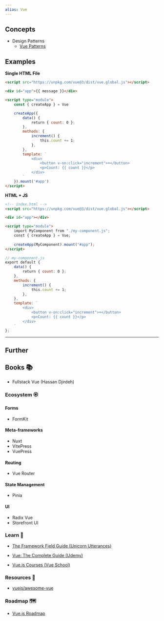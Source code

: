 ```yaml
---
alias: Vue
---
```

## Concepts

- Design Patterns
    - [Vue Patterns](https://www.patterns.dev/vue)
## Examples

**Single HTML File**

```html
<script src="https://unpkg.com/vue@3/dist/vue.global.js"></script>

<div id="app">{{ message }}</div>

<script type="module">
    const { createApp } = Vue

    createApp({
        data() {
            return { count: 0 };
        },
        methods: {
            increment() {
                this.count += 1;
            },
        },
        template: `
            <div>
                <button v-on:click="increment">+</button>
                <p>Count: {{ count }}</p>
            </div>
        `
    }).mount('#app')
</script>
```

**HTML + JS**

```html
<!-- index.html -->
<script src="https://unpkg.com/vue@3/dist/vue.global.js"></script>

<div id="app"></div>

<script type="module">
    import MyComponent from "./my-component.js";
    const { createApp } = Vue;
    
    createApp(MyComponent).mount("#app");
</script>
```

```js
// my-component.js
export default {
    data() {
        return { count: 0 };
    },
    methods: {
        increment() {
            this.count += 1;
        },
    },
    template: `
        <div>
            <button v-on:click="increment">+</button>
            <p>Count: {{ count }}</p>
        </div>
    `
};
```


---
## Further

## Books 📚

- Fullstack Vue (Hassan Djirdeh)

### Ecosystem 🏵

#### Forms

- FormKit

#### Meta-frameworks 

- Nuxt 
- VitePress
- VuePress

#### Routing

- Vue Router

#### State Management

- Pinia

#### UI

- Radix Vue
- Storefront UI

### Learn 🧠

- [The Framework Field Guide (Unicorn Utterances)](https://unicorn-utterances.com/collections/framework-field-guide)

- [Vue: The Complete Guide (Udemy)](https://www.udemy.com/course/vuejs-2-the-complete-guide/)

- [Vue.js Courses (Vue School)](https://vueschool.io/courses)

### Resources 🧩

- [vuejs/awesome-vue](https://github.com/vuejs/awesome-vue#readme)

### Roadmap 🗺

- [Vue.js Roadmap](https://roadmap.sh/vue)
